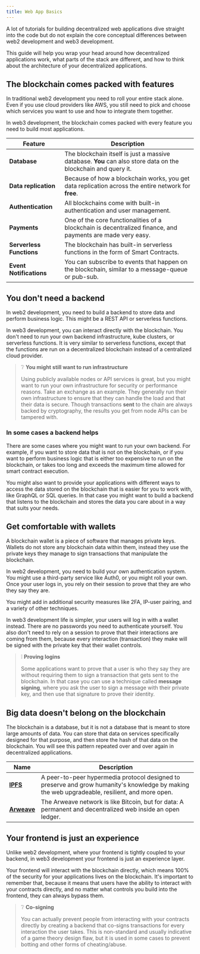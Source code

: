 ```yaml
---
title: Web App Basics
---
```


<head>
  <title>EOS dApps - Beginner Concepts</title>
</head>

A lot of tutorials for building decentralized web applications dive straight into the code but do not explain the core conceptual differences between web2 development and web3 development. 

This guide will help you wrap your head around how decentralized applications work, what parts of the stack are different, and how to think about the architecture of your decentralized applications.

## The blockchain comes packed with features

In traditional web2 development you need to roll your entire stack alone. Even if you use cloud providers like AWS, you still need to pick and choose which services you want to use and how to integrate them together.

In web3 development, the blockchain comes packed with every feature you need to build most applications.

| Feature | Description                                                                                                                                       |
| --- |---------------------------------------------------------------------------------------------------------------------------------------------------|
| **Database** | The blockchain itself is just a massive database. **You** can also store data on the blockchain and query it.                                     |
| **Data replication** | Because of how a blockchain works, you get data replication across the entire network for **free**.                                               |
| **Authentication** | All blockchains come with built-in authentication and user management.                                                                            |
| **Payments** | One of the core functionalities of a blockchain is decentralized finance, and payments are made very easy.                                        |
| **Serverless Functions** | The blockchain has built-in serverless functions in the form of Smart Contracts.                                                                  |
| **Event Notifications** | You can subscribe to events that happen on the blockchain, similar to a message-queue or pub-sub. |

## You don't need a backend

In web2 development, you need to build a backend to store data and perform business logic. This might be a REST API or serverless functions.

In web3 development, you can interact directly with the blockchain. You don't need to run your own backend infrastructure, kube clusters, or serverless functions. It is very similar to serverless functions, except that the functions are run on a decentralized blockchain instead of a centralized cloud provider.

> ❔ **You might still want to run infrastructure**
> 
> Using publicly available nodes or API services is great, but you might want to run your own infrastructure for security or performance reasons.
> Take an exchange as an example. They generally run their own infrastructure to ensure that they can handle the load and that their data is secure.
> Though transactions **sent** to the chain are always backed by cryptography, the results you get from node APIs can be tampered with.

### In some cases a backend helps

There are some cases where you might want to run your own backend. For example, if you want to store data that is not on the blockchain, or if you want to perform business logic that is either too expensive to run on the blockchain, or takes too long and exceeds the maximum time allowed for smart contract execution.

You might also want to provide your applications with different ways to access the data stored on the blockchain that is easier for you 
to work with, like GraphQL or SQL queries. In that case you might want to build a backend that listens to the blockchain and stores the data you care about in a way that suits your needs. 

## Get comfortable with wallets

A blockchain wallet is a piece of software that manages private keys. Wallets do not store any blockchain data within them, instead they use the private keys they manage to sign transactions that manipulate the blockchain.

In web2 development, you need to build your own authentication system. You might use a third-party service like Auth0, or you might roll your own. Once your user logs in, you rely on their session to prove that they are who they say they are. 

You might add in additional security measures like 2FA, IP-user pairing, and a variety of other techniques. 

In web3 development life is simpler, your users will log in with a wallet instead. There are no passwords you need to authenticate yourself. 
You also don't need to rely on a session to prove that their interactions are coming from them, because every interaction (transaction) 
they make will be signed with the private key that their wallet controls.

> ❕ **Proving logins**
> 
> Some applications want to prove that a user is who they say they are without requiring them to sign a transaction that gets
> sent to the blockchain. In that case you can use a technique called **message signing**, where you ask the user to sign a message
> with their private key, and then use that signature to prove their identity. 

## Big data doesn't belong on the blockchain

The blockchain is a database, but it is not a database that is meant to store large amounts of data. You can store that data on 
services specifically designed for that purpose, and then store the hash of that data on the blockchain. You will see this pattern
repeated over and over again in decentralized applications.

| Name                                    | Description                                                                                                                                     |
|-----------------------------------------|-------------------------------------------------------------------------------------------------------------------------------------------------|
| [**IPFS**](https://ipfs.tech/)          | A peer-to-peer hypermedia protocol designed to preserve and grow humanity's knowledge by making the web upgradeable, resilient, and more open.  |
| [**Arweave**](https://www.arweave.org/) | The Arweave network is like Bitcoin, but for data: A permanent and decentralized web inside an open ledger.                                     |


## Your frontend is just an experience

Unlike web2 development, where your frontend is tightly coupled to your backend, in web3 development your frontend is just an experience layer.

Your frontend will interact with the blockchain directly, which means 100% of the security for your applications lives on the blockchain. It's 
important to remember that, because it means that users have the ability to interact with your contracts directly, and 
no matter what controls you build into the frontend, they can always bypass them.

> ❔ **Co-signing**
> 
> You can actually prevent people from interacting with your contracts directly by creating a backend that co-signs transactions
> for every interaction the user takes. This is non-standard and usually indicative of a game theory design flaw, but it 
> is used in some cases to prevent botting and other forms of cheating/abuse.

